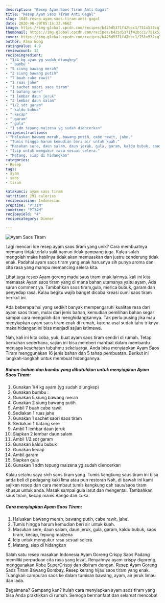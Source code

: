 ```yaml
---
description: "Resep Ayam Saos Tiram Anti Gagal"
title: "Resep Ayam Saos Tiram Anti Gagal"
slug: 1045-resep-ayam-saos-tiram-anti-gagal
date: 2020-06-29T05:16:33.466Z
image: https://img-global.cpcdn.com/recipes/b425d5371f42bcc1/751x532cq70/ayam-saos-tiram-foto-resep-utama.jpg
thumbnail: https://img-global.cpcdn.com/recipes/b425d5371f42bcc1/751x532cq70/ayam-saos-tiram-foto-resep-utama.jpg
cover: https://img-global.cpcdn.com/recipes/b425d5371f42bcc1/751x532cq70/ayam-saos-tiram-foto-resep-utama.jpg
author: Alma Wong
ratingvalue: 4.9
reviewcount: 13
recipeingredient:
- "1/4 kg ayam yg sudah diungkep"
- " bumbu "
- "5 siung bawang merah"
- "2 siung bawang putih"
- "7 buah cabe rawit"
- "1 ruas jahe"
- "1 sachet saori saos tiram"
- "1 batang sere"
- "1 lembar daun jeruk"
- "2 lembar daun salam"
- "1/2 sdt garam"
- " kaldu bubuk"
- " kecap"
- " garam"
- " gula"
- "1 sdm tepung maizena yg sudah diencerkan"
recipeinstructions:
- "Haluskan bawang merah, bawang putih, cabe rawit, jahe."
- "Tumis hingga harum kemudian beri air untuk kuah."
- "Masukan sere, daun salam, daun jeruk, gula, garam, kaldu bubuk, saos tiram, kecap, tepung maizena"
- "Icip untuk mengukur rasa sesuai selera."
- "Matang, siap di hidangkan"
categories:
- Resep
tags:
- ayam
- saos
- tiram

katakunci: ayam saos tiram 
nutrition: 291 calories
recipecuisine: Indonesian
preptime: "PT31M"
cooktime: "PT34M"
recipeyield: "4"
recipecategory: Dinner

---
```



![Ayam Saos Tiram](https://img-global.cpcdn.com/recipes/b425d5371f42bcc1/751x532cq70/ayam-saos-tiram-foto-resep-utama.jpg)

Lagi mencari ide resep ayam saos tiram yang unik? Cara membuatnya memang tidak terlalu sulit namun tidak gampang juga. Kalau salah mengolah maka hasilnya tidak akan memuaskan dan justru cenderung tidak enak. Padahal ayam saos tiram yang enak harusnya sih punya aroma dan cita rasa yang mampu memancing selera kita.

Lihat juga resep Ayam goreng madu saus tiram enak lainnya. kali ini kita memasak Ayam saos tiram yang di mana bahan utamanya yaitu ayam, Ada saran comment ya. Tambahkan saos tiram,gula, merica bubuk, garam dan penyedap rasa. Kalau begitu wajib banget dicoba kreasi cumi saos tiram berikut ini.

Ada beberapa hal yang sedikit banyak mempengaruhi kualitas rasa dari ayam saos tiram, mulai dari jenis bahan, kemudian pemilihan bahan segar sampai cara mengolah dan menghidangkannya. Tak perlu pusing jika mau menyiapkan ayam saos tiram enak di rumah, karena asal sudah tahu triknya maka hidangan ini bisa menjadi sajian istimewa.


Nah, kali ini kita coba, yuk, buat ayam saos tiram sendiri di rumah. Tetap berbahan sederhana, sajian ini bisa memberi manfaat dalam membantu menjaga kesehatan tubuhmu sekeluarga. Anda bisa menyiapkan Ayam Saos Tiram menggunakan 16 jenis bahan dan 5 tahap pembuatan. Berikut ini langkah-langkah untuk membuat hidangannya.

<!--inarticleads1-->

##### Bahan-bahan dan bumbu yang dibutuhkan untuk menyiapkan Ayam Saos Tiram:

1. Gunakan 1/4 kg ayam (yg sudah diungkep)
1. Gunakan  bumbu :
1. Gunakan 5 siung bawang merah
1. Gunakan 2 siung bawang putih
1. Ambil 7 buah cabe rawit
1. Sediakan 1 ruas jahe
1. Gunakan 1 sachet saori saos tiram
1. Sediakan 1 batang sere
1. Ambil 1 lembar daun jeruk
1. Siapkan 2 lembar daun salam
1. Ambil 1/2 sdt garam
1. Gunakan  kaldu bubuk
1. Gunakan  kecap
1. Ambil  garam
1. Siapkan  gula
1. Gunakan 1 sdm tepung maizena yg sudah diencerkan


Kalau setahu saya sich saos tiram yang. Tumis kangkung saus tiram ini bisa anda beli di pedagang kaki lima atau pun restoran Nah, di bawah ini kami sajikan resep dan cara membaut tumis kangkung cah saus/saos tiram khusus untuk anda. Masak sampai gula larut dan mengental. Tambahkan saus tiram, kecap manis Bango dan cuka. 

<!--inarticleads2-->

##### Cara menyiapkan Ayam Saos Tiram:

1. Haluskan bawang merah, bawang putih, cabe rawit, jahe.
1. Tumis hingga harum kemudian beri air untuk kuah.
1. Masukan sere, daun salam, daun jeruk, gula, garam, kaldu bubuk, saos tiram, kecap, tepung maizena
1. Icip untuk mengukur rasa sesuai selera.
1. Matang, siap di hidangkan


Salah satu resep masakan Indonesia Ayam Goreng Crispy Saos Padang memiliki perpaduan cita rasa yang lezat. Renyahnya ayam crispy digoreng menggunakan Kobe SuperCrispy dan disiram dengan. Resep Ayam Goreng Saos Tiram Bawang Bombay. Resep kerang hijau saos tiram yang enak. Tuangkan campuran saos ke dalam tumisan bawang, ayam, air jeruk limau dan lada. 

Bagaimana? Gampang kan? Itulah cara menyiapkan ayam saos tiram yang bisa Anda praktikkan di rumah. Semoga bermanfaat dan selamat mencoba!
